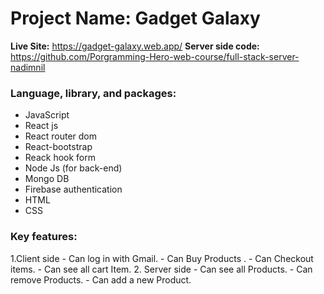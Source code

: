 # Project Name: Gadget Galaxy
**Live Site:** https://gadget-galaxy.web.app/
**Server side code:** https://github.com/Porgramming-Hero-web-course/full-stack-server-nadimnil
### Language, library, and packages:
- JavaScript
- React js
- React router dom
- React-bootstrap
- Reack hook form
- Node Js (for back-end)
- Mongo DB
- Firebase authentication
- HTML
- CSS

### Key features:
1.Client side
    - Can log in with Gmail.
    - Can Buy Products .
    - Can Checkout items.
    - Can see all cart Item.
2. Server side
    - Can see all Products.
    - Can remove Products.
    - Can add a new Product.




